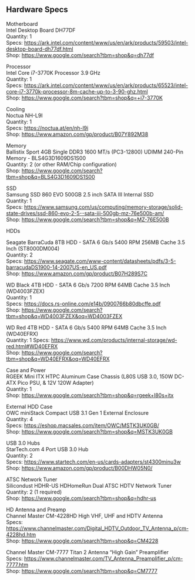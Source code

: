 ## Hardware Specs 

Motherboard  
Intel Desktop Board DH77DF  
Quantity: 1  
Specs: https://ark.intel.com/content/www/us/en/ark/products/59503/intel-desktop-board-dh77df.html  
Shop: https://www.google.com/search?tbm=shop&q=dh77df  

Processor  
Intel Core i7-3770K Processor 3.9 GHz  
Quantity: 1  
Specs: https://ark.intel.com/content/www/us/en/ark/products/65523/intel-core-i7-3770k-processor-8m-cache-up-to-3-90-ghz.html  
Shop: https://www.google.com/search?tbm=shop&q=+i7-3770K  

Cooling  
Noctua NH-L9I  
Quantity: 1  
Specs: https://noctua.at/en/nh-l9i  
Shop: https://www.amazon.com/gp/product/B07Y892M38  

Memory  
Ballistix Sport 4GB Single DDR3 1600 MT/s (PC3-12800) UDIMM 240-Pin Memory - BLS4G3D1609DS1S00  
Quantity: 2 (or other RAM/Chip configuration)  
Shop: https://www.google.com/search?tbm=shop&q=BLS4G3D1609DS1S00  

SSD  
Samsung SSD 860 EVO 500GB 2.5 inch SATA III Internal SSD  
Quantity: 1  
Specs: https://www.samsung.com/us/computing/memory-storage/solid-state-drives/ssd-860-evo-2-5--sata-iii-500gb-mz-76e500b-am/  
Shop: https://www.google.com/search?tbm=shop&q=MZ-76E500B  

HDDs  

Seagate BarraCuda 8TB HDD - SATA 6 Gb/s 5400 RPM 256MB Cache 3.5 Inch (ST8000DM004)  
Quantity: 2  
Specs:  https://www.seagate.com/www-content/datasheets/pdfs/3-5-barracudaDS1900-14-2007US-en_US.pdf  
Shop: https://www.amazon.com/gp/product/B07H289S7C  

WD Black 4TB HDD - SATA 6 Gb/s 7200 RPM 64MB Cache 3.5 Inch (WD4003FZEX)  
Quantity: 1  
Specs: https://docs.rs-online.com/e14b/0900766b80dbcffe.pdf  
Shop: https://www.google.com/search?tbm=shop&q=WD4003FZEX&oq=WD4003FZEX

WD Red 4TB HDD - SATA 6 Gb/s 5400 RPM 64MB Cache 3.5 Inch (WD40EFRX)  
Quantity: 1 
Specs: https://www.wd.com/products/internal-storage/wd-red.html#WD40EFRX  
Shop: https://www.google.com/search?tbm=shop&q=WD40EFRX&oq=WD40EFRX  

Case and Power  
RGEEK Mini ITX HTPC Aluminum Case Chassis (L80S USB 3.0, 150W DC-ATX Pico PSU, & 12V 120W Adapter)  
Quantity: 1  
Shop: https://www.google.com/search?tbm=shop&q=rgeek+l80s+itx  

External HDD Case  
OWC miniStack Compact USB 3.1 Gen 1 External Enclosure  
Quantity: 4  
Specs: https://eshop.macsales.com/item/OWC/MSTK3UK0GB/  
Shop: https://www.google.com/search?tbm=shop&q=MSTK3UK0GB  

USB 3.0 Hubs  
StarTech.com 4 Port USB 3.0 Hub  
Quantity: 2  
Specs:  https://www.startech.com/en-us/cards-adapters/st4300minu3w  
Shop: https://www.amazon.com/gp/product/B00DHW05N0/  

ATSC Network Tuner  
Silicondust HDHR-US HDHomeRun Dual ATSC HDTV Network Tuner  
Quantity: 2 (1 required)  
Shop: https://www.google.com/search?tbm=shop&q=hdhr-us  

HD Antenna and Preamp  
Channel Master CM-4228HD High VHF, UHF and HDTV Antenna  
Specs: https://www.channelmaster.com/Digital_HDTV_Outdoor_TV_Antenna_p/cm-4228hd.htm  
Shop: https://www.google.com/search?tbm=shop&q=CM4228  

Channel Master CM-7777 Titan 2 Antenna “High Gain” Preamplifier  
Specs: https://www.channelmaster.com/TV_Antenna_Preamplifier_p/cm-7777.htm  
Shop: https://www.google.com/search?tbm=shop&q=CM7777  
